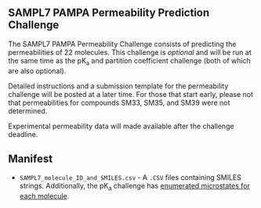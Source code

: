 ## SAMPL7 PAMPA Permeability Prediction Challenge

The SAMPL7 PAMPA Permeability Challenge consists of predicting the permeabilities of 22 molecules. This challenge is *optional* and will be run at the same time as the pK<sub>a</sub> and partition coefficient challenge (both of which are also optional).

Detailed instructions and a submission template for the permeability challenge will be posted at a later time. For those that start early, please not that permeabilities for compounds SM33, SM35, and SM39 were not determined.

Experimental permeability data will made available after the challenge deadline.

## Manifest
- `SAMPL7_molecule_ID_and_SMILES.csv` - A `.CSV` files containing SMILES strings. Additionally, the pK<sub>a</sub> challenge has [enumerated microstates for each molecule](physical_property/pKa/microstates/).
